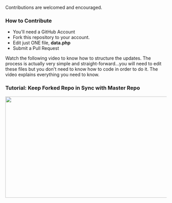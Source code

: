 Contributions are welcomed and encouraged.

### How to Contribute
<ul>
<li>You'll need a GitHub Account</li>
<li>Fork this repository to your account.</li>
<li>Edit just ONE file, <strong>data.php</strong></li>
<li>Submit a Pull Request</li>
</ul>

Watch the following video to know how to structure the updates. The process is actually very simple and straight-forward...you will need to edit these files but you don't need to know how to code in order to do it. The video explains everything you need to know.

### Tutorial: Keep Forked Repo in Sync with Master Repo
<a href="http://www.youtube.com/watch?v=C5WxrnRVmuY"><img src="http://i.ytimg.com/vi/C5WxrnRVmuY/maxresdefault.jpg" width="560" height="315" /></a>
